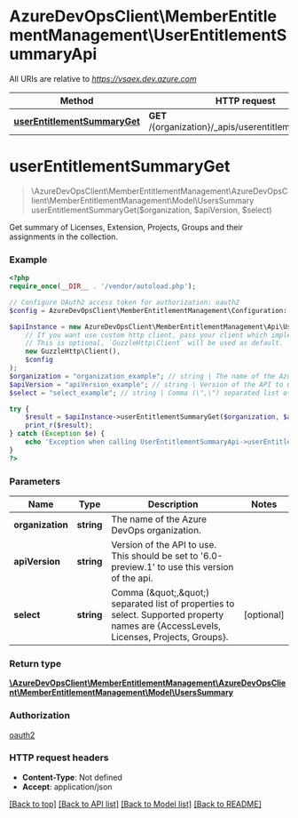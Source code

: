 # AzureDevOpsClient\MemberEntitlementManagement\UserEntitlementSummaryApi

All URIs are relative to *https://vsaex.dev.azure.com*

Method | HTTP request | Description
------------- | ------------- | -------------
[**userEntitlementSummaryGet**](UserEntitlementSummaryApi.md#userEntitlementSummaryGet) | **GET** /{organization}/_apis/userentitlementsummary | 


# **userEntitlementSummaryGet**
> \AzureDevOpsClient\MemberEntitlementManagement\AzureDevOpsClient\MemberEntitlementManagement\Model\UsersSummary userEntitlementSummaryGet($organization, $apiVersion, $select)



Get summary of Licenses, Extension, Projects, Groups and their assignments in the collection.

### Example
```php
<?php
require_once(__DIR__ . '/vendor/autoload.php');

// Configure OAuth2 access token for authorization: oauth2
$config = AzureDevOpsClient\MemberEntitlementManagement\Configuration::getDefaultConfiguration()->setAccessToken('YOUR_ACCESS_TOKEN');

$apiInstance = new AzureDevOpsClient\MemberEntitlementManagement\Api\UserEntitlementSummaryApi(
    // If you want use custom http client, pass your client which implements `GuzzleHttp\ClientInterface`.
    // This is optional, `GuzzleHttp\Client` will be used as default.
    new GuzzleHttp\Client(),
    $config
);
$organization = "organization_example"; // string | The name of the Azure DevOps organization.
$apiVersion = "apiVersion_example"; // string | Version of the API to use.  This should be set to '6.0-preview.1' to use this version of the api.
$select = "select_example"; // string | Comma (\",\") separated list of properties to select. Supported property names are {AccessLevels, Licenses, Projects, Groups}.

try {
    $result = $apiInstance->userEntitlementSummaryGet($organization, $apiVersion, $select);
    print_r($result);
} catch (Exception $e) {
    echo 'Exception when calling UserEntitlementSummaryApi->userEntitlementSummaryGet: ', $e->getMessage(), PHP_EOL;
}
?>
```

### Parameters

Name | Type | Description  | Notes
------------- | ------------- | ------------- | -------------
 **organization** | **string**| The name of the Azure DevOps organization. |
 **apiVersion** | **string**| Version of the API to use.  This should be set to &#39;6.0-preview.1&#39; to use this version of the api. |
 **select** | **string**| Comma (\&quot;,\&quot;) separated list of properties to select. Supported property names are {AccessLevels, Licenses, Projects, Groups}. | [optional]

### Return type

[**\AzureDevOpsClient\MemberEntitlementManagement\AzureDevOpsClient\MemberEntitlementManagement\Model\UsersSummary**](../Model/UsersSummary.md)

### Authorization

[oauth2](../../README.md#oauth2)

### HTTP request headers

 - **Content-Type**: Not defined
 - **Accept**: application/json

[[Back to top]](#) [[Back to API list]](../../README.md#documentation-for-api-endpoints) [[Back to Model list]](../../README.md#documentation-for-models) [[Back to README]](../../README.md)

